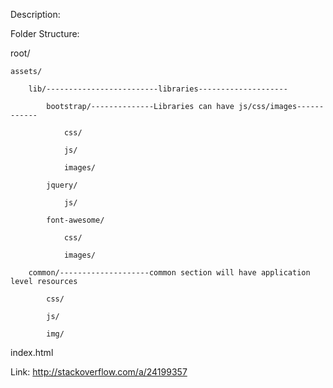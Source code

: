 Description:


Folder Structure:


root/

	assets/

		lib/-------------------------libraries--------------------

			bootstrap/--------------Libraries can have js/css/images------------

				css/

				js/

				images/

			jquery/

				js/

			font-awesome/

				css/

				images/

		common/--------------------common section will have application level resources    

			css/

			js/

			img/
index.html


Link:
http://stackoverflow.com/a/24199357